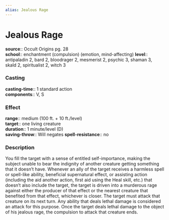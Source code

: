 ```yaml
---
alias: Jealous Rage
---
```


# Jealous Rage 

**source**:: Occult Origins pg. 28  
**school**:: enchantment (compulsion) (emotion, mind-affecting)
**level**:: antipaladin 2, bard 2, bloodrager 2, mesmerist 2, psychic 3, shaman 3, skald 2, spiritualist 2, witch 3

### Casting 

**casting-time**:: 1 standard action  
**components**:: V, S

### Effect 

**range**:: medium (100 ft. + 10 ft./level)  
**target**:: one living creature  
**duration**:: 1 minute/level (D)  
**saving-throw**:: Will negates
**spell-resistance**:: no

### Description 

You fill the target with a sense of entitled self-importance, making the subject unable to bear the indignity of another creature getting something that it doesn’t have. Whenever an ally of the target receives a harmless spell or spell-like ability, beneficial supernatural effect, or assisting action (including the aid another action, first aid using the Heal skill, etc.) that doesn’t also include the target, the target is driven into a murderous rage against either the producer of that effect or the nearest creature that benefited from that effect, whichever is closer. The target must attack that creature on its next turn. Any ability that deals lethal damage is considered an attack for this purpose. Once the target deals lethal damage to the object of his jealous rage, the compulsion to attack that creature ends.
